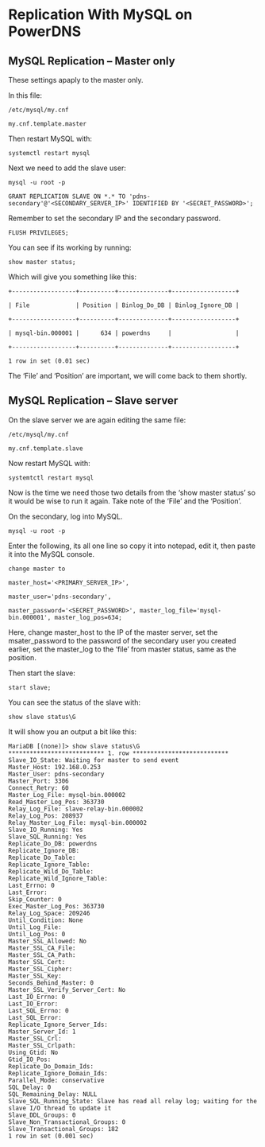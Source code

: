 # Replication With MySQL on PowerDNS

## MySQL Replication – Master only
These settings apaply to the master only.

In this file:
```
/etc/mysql/my.cnf
```
`my.cnf.template.master`

Then restart MySQL with:
```
systemctl restart mysql
```
Next we need to add the slave user:
```
mysql -u root -p
```
```
GRANT REPLICATION SLAVE ON *.* TO 'pdns-secondary'@'<SECONDARY_SERVER_IP>' IDENTIFIED BY '<SECRET_PASSWORD>';
```
Remember to set the secondary IP and the secondary password.
```
FLUSH PRIVILEGES;
```
You can see if its working by running:
```
show master status;
```
Which will give you something like this:
```
+------------------+----------+--------------+------------------+

| File             | Position | Binlog_Do_DB | Binlog_Ignore_DB |

+------------------+----------+--------------+------------------+

| mysql-bin.000001 |      634 | powerdns     |                  |

+------------------+----------+--------------+------------------+

1 row in set (0.01 sec)
```
The ‘File’ and ‘Position’ are important, we will come back to them shortly.

## MySQL Replication – Slave server
On the slave server we are again editing the same file:
```
/etc/mysql/my.cnf
```
`my.cnf.template.slave`

Now restart MySQL with:
```
systemtctl restart mysql
```
Now is the time we need those two details from the ‘show master status’ so it would be wise to run it again. Take note of the ‘File’ and the ‘Position’.

On the secondary, log into MySQL.
```
mysql -u root -p
```
Enter the following, its all one line so copy it into notepad, edit it, then paste it into the MySQL console.
```
change master to

master_host='<PRIMARY_SERVER_IP>',

master_user='pdns-secondary',

master_password='<SECRET_PASSWORD>', master_log_file='mysql-bin.000001', master_log_pos=634;
```

Here, change  master_host to the IP of the master server, set the msater_password to the password of the secondary user you created earlier, set the master_log to the ‘file’ from master status, same as the position.

Then start the slave:
```
start slave;
```
You can see the status of the slave with:
```
show slave status\G
```
It will show you an output a bit like this:
```
MariaDB [(none)]> show slave status\G
*************************** 1. row ***************************
Slave_IO_State: Waiting for master to send event
Master_Host: 192.168.0.253
Master_User: pdns-secondary
Master_Port: 3306
Connect_Retry: 60
Master_Log_File: mysql-bin.000002
Read_Master_Log_Pos: 363730
Relay_Log_File: slave-relay-bin.000002
Relay_Log_Pos: 208937
Relay_Master_Log_File: mysql-bin.000002
Slave_IO_Running: Yes
Slave_SQL_Running: Yes
Replicate_Do_DB: powerdns
Replicate_Ignore_DB:
Replicate_Do_Table:
Replicate_Ignore_Table:
Replicate_Wild_Do_Table:
Replicate_Wild_Ignore_Table:
Last_Errno: 0
Last_Error:
Skip_Counter: 0
Exec_Master_Log_Pos: 363730
Relay_Log_Space: 209246
Until_Condition: None
Until_Log_File:
Until_Log_Pos: 0
Master_SSL_Allowed: No
Master_SSL_CA_File:
Master_SSL_CA_Path:
Master_SSL_Cert:
Master_SSL_Cipher:
Master_SSL_Key:
Seconds_Behind_Master: 0
Master_SSL_Verify_Server_Cert: No
Last_IO_Errno: 0
Last_IO_Error:
Last_SQL_Errno: 0
Last_SQL_Error:
Replicate_Ignore_Server_Ids:
Master_Server_Id: 1
Master_SSL_Crl:
Master_SSL_Crlpath:
Using_Gtid: No
Gtid_IO_Pos:
Replicate_Do_Domain_Ids:
Replicate_Ignore_Domain_Ids:
Parallel_Mode: conservative
SQL_Delay: 0
SQL_Remaining_Delay: NULL
Slave_SQL_Running_State: Slave has read all relay log; waiting for the slave I/O thread to update it
Slave_DDL_Groups: 0
Slave_Non_Transactional_Groups: 0
Slave_Transactional_Groups: 182
1 row in set (0.001 sec)
```
